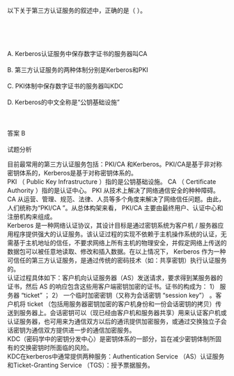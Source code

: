 <div class="detail lh2">以下关于第三方认证服务的叙述中，正确的是（  ）。<p><br/></p><br/><br/>A. Kerberos认证服务中保存数字证书的服务器叫CA<br/><br/>B. 第三方认证服务的两种体制分别是Kerberos和PKI<br/><br/>C. PKI体制中保存数字证书的服务器叫KDC<br/><br/>D. Kerberos的中文全称是“公钥基础设施”<br/><br/><br/><br/>答案 B<br/><br/>试题分析<br/><p></p><p>目前最常用的第三方认证服务包括：PKI/CA 和Kerberos。PKI/CA是基于非对称密钥体系的，Kerberos是基于对称密钥体系的。<br/>PKI （ Public Key Infrastructure ）指的是公钥基础设施。 CA （ Certificate Authority ）指的是认证中心。 PKI 从技术上解决了网络通信安全的种种障碍。 CA 从运营、管理、规范、法律、人员等多个角度来解决了网络信任问题。由此，人们统称为“PKI/CA ”。从总体构架来看， PKI/CA 主要由最终用户、认证中心和注册机构来组成。<br/>Kerberos 是一种网络认证协议，其设计目标是通过密钥系统为客户机 / 服务器应用程序提供强大的认证服务。该认证过程的实现不依赖于主机操作系统的认证，无需基于主机地址的信任，不要求网络上所有主机的物理安全，并假定网络上传送的数据包可以被任意地读取、修改和插入数据。在以上情况下， Kerberos 作为一种可信任的第三方认证服务，是通过传统的密码技术（如：共享密钥）执行认证服务的。<br/>认证过程具体如下：客户机向认证服务器（AS）发送请求，要求得到某服务器的证书，然后 AS 的响应包含这些用客户端密钥加密的证书。证书的构成为： 1） 服务器 “ticket” ； 2） 一个临时加密密钥（又称为会话密钥 “session key”） 。客户机将 ticket （包括用服务器密钥加密的客户机身份和一份会话密钥的拷贝）传送到服务器上。会话密钥可以（现已经由客户机和服务器共享）用来认证客户机或认证服务器，也可用来为通信双方以后的通讯提供加密服务，或通过交换独立子会话密钥为通信双方提供进一步的通信加密服务。<br/>KDC（密码学中的密钥分发中心）是密钥体系的一部分，旨在减少密钥体制所固有的交换密钥时所面临的风险。<br/>KDC在kerberos中通常提供两种服务：Authentication Service （AS）认证服务和Ticket-Granting Service （TGS）：授予票据服务。<br/></p></div>